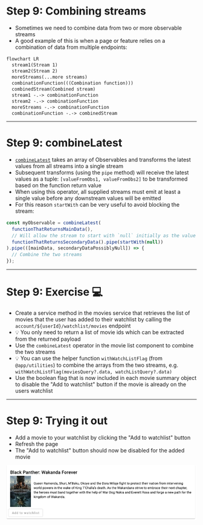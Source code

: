 # Step 9: Combining streams

<div class="dense">

- Sometimes we need to combine data from two or more observable streams
- A good example of this is when a page or feature relies on a combination of data from multiple endpoints:

```mermaid
flowchart LR
  stream1(Stream 1)
  stream2(Stream 2)
  moreStreams(...more streams)
  combinationFunction(((Combination function)))
  combinedStream(Combined stream)
  stream1 -.-> combinationFunction
  stream2 -.-> combinationFunction
  moreStreams -.-> combinationFunction
  combinationFunction -.-> combinedStream
```

</div>

---

# Step 9: combineLatest

<div class="dense">

- [`combineLatest`](https://rxjs.dev/api/operators/combineLatest) takes an array of Observables and transforms the latest values from all streams into a single stream
- Subsequent transforms (using the `pipe` method) will receive the latest values as a tuple: `[valueFromObs1, valueFromObs2]` to be transformed based on the function return value
- When using this operator, all supplied streams must emit at least a single value before any downstream values will be emitted
- For this reason `startWith` can be very useful to avoid blocking the stream:

```typescript
const myObservable = combineLatest(
  functionThatReturnsMainData(),
  // Will allow the stream to start with `null` initially as the value for the stream
  functionThatReturnsSecondaryData().pipe(startWith(null))
).pipe(([mainData, secondaryDataPossiblyNull]) => {
  // Combine the two streams
});
```

</div>

---

# Step 9: Exercise 💻

<div class="dense">

- Create a service method in the movies service that retrieves the list of movies that the user has added to their watchlist by calling the `account/${userId}/watchlist/movies` endpoint
- 💡 You only need to return a list of movie ids which can be extracted from the returned payload
- Use the `combineLatest` operator in the movie list component to combine the two streams
- 💡 You can use the helper function `withWatchListFlag` (from `@app/utilities`) to combine the arrays from the two streams, e.g. `withWatchListFlag(moviesQuery?.data, watchListQuery?.data)`
- Use the boolean flag that is now included in each movie summary object to disable the "Add to watchlist" button if the movie is already on the users watchlist

</div>

---

# Step 9: Trying it out

<div class="dense">

- Add a movie to your watchlist by clicking the "Add to watchlist" button
- Refresh the page
- The "Add to watchlist" button should now be disabled for the added movie

<img src="/images/add-to-watchlist-disabled.png" alt="Add to watchlist button in a disabled state" />

</div>
